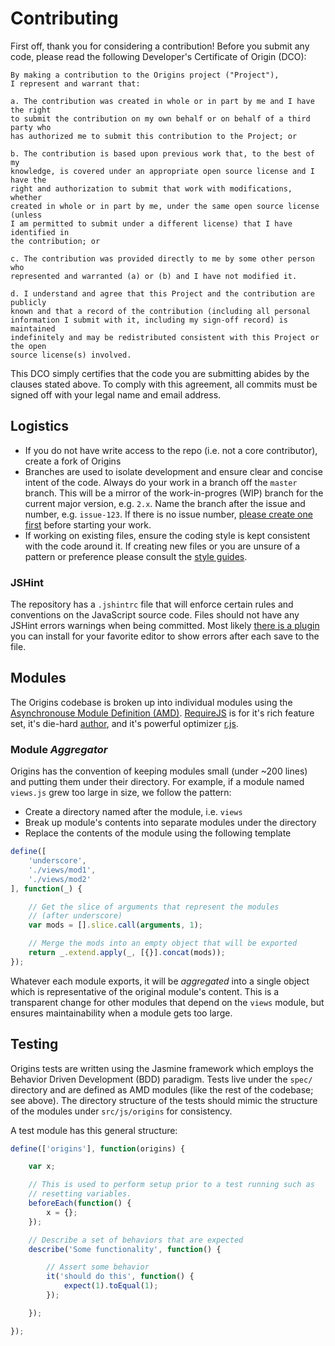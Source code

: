 # Contributing

First off, thank you for considering a contribution! Before you submit any code, please read the following Developer's Certificate of Origin (DCO):

```
By making a contribution to the Origins project ("Project"),
I represent and warrant that:

a. The contribution was created in whole or in part by me and I have the right
to submit the contribution on my own behalf or on behalf of a third party who
has authorized me to submit this contribution to the Project; or

b. The contribution is based upon previous work that, to the best of my
knowledge, is covered under an appropriate open source license and I have the
right and authorization to submit that work with modifications, whether
created in whole or in part by me, under the same open source license (unless
I am permitted to submit under a different license) that I have identified in
the contribution; or

c. The contribution was provided directly to me by some other person who
represented and warranted (a) or (b) and I have not modified it.

d. I understand and agree that this Project and the contribution are publicly
known and that a record of the contribution (including all personal
information I submit with it, including my sign-off record) is maintained
indefinitely and may be redistributed consistent with this Project or the open
source license(s) involved.
```

This DCO simply certifies that the code you are submitting abides by the clauses stated above. To comply with this agreement, all commits must be signed off with your legal name and email address.

## Logistics

- If you do not have write access to the repo (i.e. not a core contributor), create a fork of Origins
- Branches are used to isolate development and ensure clear and concise intent of the code. Always do your work in a branch off the `master` branch. This will be a mirror of the work-in-progres (WIP) branch for the current major version, e.g. `2.x`. Name the branch after the issue and number, e.g. `issue-123`. If there is no issue number, [please create one first](https://github.com/cbmi/origins-client/issues/) before starting your work.
- If working on existing files, ensure the coding style is kept consistent with the code around it. If creating new files or you are unsure of a pattern or preference please consult the [style guides](https://github.com/cbmi/style-guides/).

### JSHint

The repository has a `.jshintrc` file that will enforce certain rules and conventions on the JavaScript source code. Files should not have any JSHint errors warnings when being committed. Most likely [there is a plugin](http://www.jshint.com/install/) you can install for your favorite editor to show errors after each save to the file.

## Modules

The Origins codebase is broken up into individual modules using the [Asynchronouse Module Definition (AMD)](https://github.com/amdjs/amdjs-api/wiki/AMD). [RequireJS](http://requirejs.org/) is for it's rich feature set, it's die-hard [author](http://jrburke.com/), and it's powerful optimizer [r.js](https://github.com/jrburke/r.js).

### Module _Aggregator_

Origins has the convention of keeping modules small (under ~200 lines) and putting them under their directory. For example, if a module named `views.js` grew too large in size, we follow the pattern:

- Create a directory named after the module, i.e. `views`
- Break up module's contents into separate modules under the directory
- Replace the contents of the module using the following template

```javascript
define([
    'underscore',
    './views/mod1',
    './views/mod2'
], function(_) {

    // Get the slice of arguments that represent the modules
    // (after underscore)
    var mods = [].slice.call(arguments, 1);

    // Merge the mods into an empty object that will be exported
    return _.extend.apply(_, [{}].concat(mods));
});
```

Whatever each module exports, it will be _aggregated_ into a single object which is representative of the original module's content. This is a transparent change for other modules that depend on the `views` module, but ensures maintainability when a module gets too large.

## Testing

Origins tests are written using the Jasmine framework which employs the Behavior Driven Development (BDD) paradigm. Tests live under the `spec/` directory and are defined as AMD modules (like the rest of the codebase; see above). The directory structure of the tests should mimic the structure of the modules under `src/js/origins` for consistency.

A test module has this general structure:

```javascript
define(['origins'], function(origins) {

    var x;

    // This is used to perform setup prior to a test running such as
    // resetting variables.
    beforeEach(function() {
        x = {};
    });

    // Describe a set of behaviors that are expected
    describe('Some functionality', function() {

        // Assert some behavior
        it('should do this', function() {
            expect(1).toEqual(1);
        });

    });

});
```
